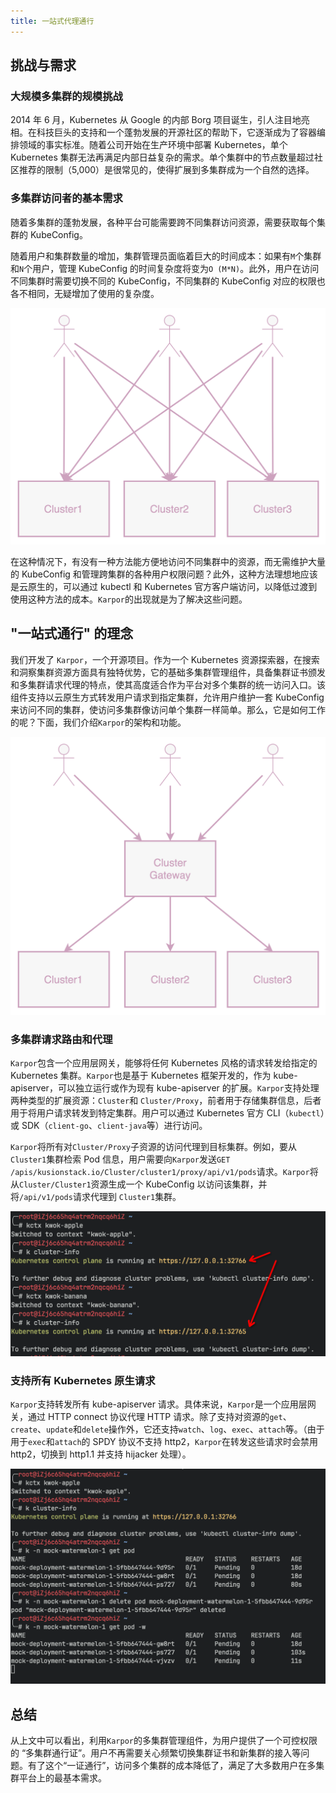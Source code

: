 ```yaml
---
title: 一站式代理通行
---
```


## 挑战与需求

### 大规模多集群的规模挑战

2014 年 6 月，Kubernetes 从 Google 的内部 Borg 项目诞生，引人注目地亮相。在科技巨头的支持和一个蓬勃发展的开源社区的帮助下，它逐渐成为了容器编排领域的事实标准。随着公司开始在生产环境中部署 Kubernetes，单个 Kubernetes 集群无法再满足内部日益复杂的需求。单个集群中的节点数量超过社区推荐的限制（5,000）是很常见的，使得扩展到多集群成为一个自然的选择。

### 多集群访问者的基本需求

随着多集群的蓬勃发展，各种平台可能需要跨不同集群访问资源，需要获取每个集群的 KubeConfig。

随着用户和集群数量的增加，集群管理员面临着巨大的时间成本：如果有`M`个集群和`N`个用户，管理 KubeConfig 的时间复杂度将变为`O (M*N)`。此外，用户在访问不同集群时需要切换不同的 KubeConfig，不同集群的 KubeConfig 对应的权限也各不相同，无疑增加了使用的复杂度。

![直接连接：用户需要维护多个 KubeConfigs](assets/1-one-pass-with-proxy/image-20240326163622363.png)

在这种情况下，有没有一种方法能方便地访问不同集群中的资源，而无需维护大量的 KubeConfig 和管理跨集群的各种用户权限问题？此外，这种方法理想地应该是云原生的，可以通过 kubectl 和 Kubernetes 官方客户端访问，以降低过渡到使用这种方法的成本。`Karpor`的出现就是为了解决这些问题。

## "一站式通行" 的理念

我们开发了 `Karpor`，一个开源项目。作为一个 Kubernetes 资源探索器，在搜索和洞察集群资源方面具有独特优势，它的基础多集群管理组件，具备集群证书颁发和多集群请求代理的特点，使其高度适合作为平台对多个集群的统一访问入口。该组件支持以云原生方式转发用户请求到指定集群，允许用户维护一套 KubeConfig 来访问不同的集群，使访问多集群像访问单个集群一样简单。那么，它是如何工作的呢？下面，我们介绍`Karpor`的架构和功能。

![使用多集群网关：用户只需要维护一套 KubeConfigs](assets/1-one-pass-with-proxy/image-20240326164141400.png)

### 多集群请求路由和代理

`Karpor`包含一个应用层网关，能够将任何 Kubernetes 风格的请求转发给指定的 Kubernetes 集群。`Karpor`也是基于 Kubernetes 框架开发的，作为 kube-apiserver，可以独立运行或作为现有 kube-apiserver 的扩展。`Karpor`支持处理两种类型的扩展资源：`Cluster`和 `Cluster/Proxy`，前者用于存储集群信息，后者用于将用户请求转发到特定集群。用户可以通过 Kubernetes 官方 CLI（`kubectl`）或 SDK（`client-go`、`client-java`等）进行访问。

`Karpor`将所有对`Cluster/Proxy`子资源的访问代理到目标集群。例如，要从`Cluster1`集群检索 Pod 信息，用户需要向`Karpor`发送`GET /apis/kusionstack.io/Cluster/cluster1/proxy/api/v1/pods`请求。`Karpor`将从`Cluster/Cluster1`资源生成一个 KubeConfig 以访问该集群，并将`/api/v1/pods`请求代理到 `Cluster1`集群。

![使用 kubectl 和 karpor 证书访问任何管理的集群](assets/1-one-pass-with-proxy/image-20240326165247891.png)

### 支持所有 Kubernetes 原生请求

`Karpor`支持转发所有 kube-apiserver 请求。具体来说，`Karpor`是一个应用层网关，通过 HTTP connect 协议代理 HTTP 请求。除了支持对资源的`get`、`create`、`update`和`delete`操作外，它还支持`watch`、`log`、`exec`、`attach`等。（由于用于`exec`和`attach`的 SPDY 协议不支持 http2，`Karpor`在转发这些请求时会禁用 http2，切换到 http1.1 并支持 hijacker 处理）。

![](assets/1-one-pass-with-proxy/image-20240326165632158.png)

## 总结

从上文中可以看出，利用`Karpor`的多集群管理组件，为用户提供了一个可控权限的 “多集群通行证”。用户不再需要关心频繁切换集群证书和新集群的接入等问题。有了这个“一证通行”，访问多个集群的成本降低了，满足了大多数用户在多集群平台上的最基本需求。